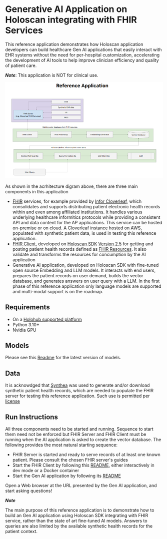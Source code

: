 # Generative AI Application on Holoscan integrating with FHIR Services

This reference application demonstrates how Holoscan application developers can build healthcare Gen AI applications that easily interact with EHR systems without the need for per-hospital customization, accelerating the development of AI tools to help improve clinician efficiency and quality of patient care.

**_Note_**:
This application is NOT for clinical use.

<img src="resources/EHR_LLM_Arch.png" alt="isolated" width="800"/>

As shown in the acrhitecture digram above, there are three main components in this application
- [FHIR](https://fhir.org/) services, for example provided by [Infor Cloverleaf](https://www.infor.com/products/cloverleaf), which consolidates and supports distributing patient electronic health records within and even among affiliated institutions. It handles various underlying healthcare informitics protocols while providing a consistent API and data content for the AP applications. This service can be hosted on-premise or on cloud. A Cloverleaf instance hosted on AWS, populated with synthetic patient data, is used in testing this reference application.
- [FHIR Client](./domain_specific/fhir/README.md), developed on [Holoscan SDK](https://developer.nvidia.com/holoscan-sdk) [Version 2.5](https://docs.nvidia.com/holoscan/sdk-user-guide/index.html) for getting and posting patient health records defined as [FHIR Resources](https://www.hl7.org/fhir/resourcelist.html). It also validate and transforms the resources for concumption by the AI application
- Generative AI application, developed on Holoscan SDK with fine-tuned open source Embedding and LLM models. It interacts with end users, prepares the patient records on user demand, builds the vector database, and generates answers on user query with a LLM. In the first phase of this reference application only language models are supported and multi-modal support is on the roadmap.

## Requirements

- On a [Holohub supported platform](../../README.md#supported-platforms)
- Python 3.10+
- Nvidia GPU


## Models

Please see this [Readme](./lmm/README.md) for the latest version of models.

## Data

It is acknowdged that [Synthea](https://synthea.mitre.org/) was used to generate and/or download synthetic patient health records, which are needed to populate the FHIR server for testing this reference application. Such use is permitted per [license](https://github.com/synthetichealth/synthea/blob/master/LICENSE)


## Run Instructions

All three components need to be started and running. Sequence to start them need not be enforced but FHIR Server and FHIR Client must be running when the AI application is asked to create the vector database. The following provides the most natural starting sequence:
- FHIR Server is started and ready to serve records of at least one known patient. Please consult the chosen FHIR server's guides
- Start the FHIR Client by following this [README](./domain_specific/fhir/README.md), either interactively in dev mode or a Docker container
- Start the Gen AI application by following its [README](./lmm/README.md)

Open a Web browser at the URL presented by the Gen AI application, and start asking questions!

**_Note_**

The main purpose of this reference application is to demonstrate how to build an Gen AI application using Holoscan SDK integrating with FHIR service, rather than the state of art fine-tuned AI models. Answers to queries are also limited by the available synthetic health records for the patient context.

